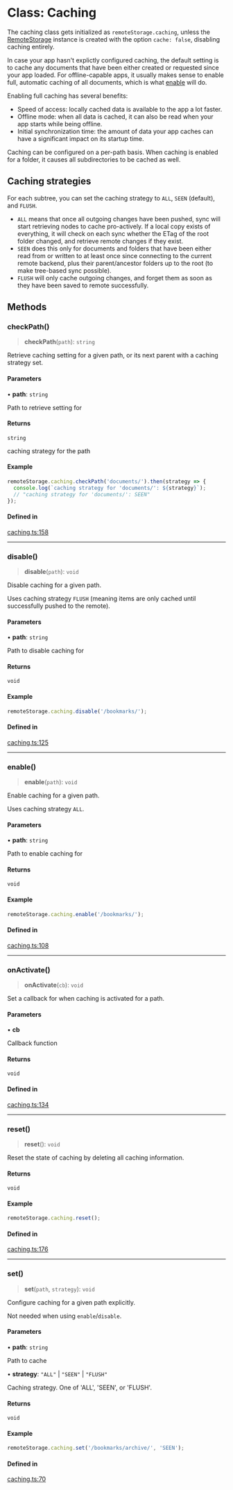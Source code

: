 # Class: Caching

The caching class gets initialized as `remoteStorage.caching`, unless the
[RemoteStorage](../../remotestorage/classes/RemoteStorage.md) instance is created with
the option `cache: false`, disabling caching entirely.

In case your app hasn't explictly configured caching, the default setting is to
cache any documents that have been either created or requested since your app
loaded. For offline-capable apps, it usually makes sense to enable full,
automatic caching of all documents, which is what [enable](Caching.md#enable) will do.

Enabling full caching has several benefits:

* Speed of access: locally cached data is available to the app a lot faster.
* Offline mode: when all data is cached, it can also be read when your app
  starts while being offline.
* Initial synchronization time: the amount of data your app caches can
  have a significant impact on its startup time.

Caching can be configured on a per-path basis. When caching is enabled for a
folder, it causes all subdirectories to be cached as well.

## Caching strategies

For each subtree, you can set the caching strategy to ``ALL``, ``SEEN``
(default), and ``FLUSH``.

* `ALL` means that once all outgoing changes have been pushed, sync will
  start retrieving nodes to cache pro-actively. If a local copy exists
  of everything, it will check on each sync whether the ETag of the root
  folder changed, and retrieve remote changes if they exist.
* `SEEN` does this only for documents and folders that have been either
  read from or written to at least once since connecting to the current
  remote backend, plus their parent/ancestor folders up to the root (to
  make tree-based sync possible).
* `FLUSH` will only cache outgoing changes, and forget them as soon as
  they have been saved to remote successfully.

## Methods

### checkPath()

> **checkPath**(`path`): `string`

Retrieve caching setting for a given path, or its next parent
with a caching strategy set.

#### Parameters

• **path**: `string`

Path to retrieve setting for

#### Returns

`string`

caching strategy for the path

#### Example

```js
remoteStorage.caching.checkPath('documents/').then(strategy => {
  console.log(`caching strategy for 'documents/': ${strategy}`);
  // "caching strategy for 'documents/': SEEN"
});
```

#### Defined in

[caching.ts:158](https://github.com/remotestorage/remotestorage.js/blob/16fab691d67a1b3ad2e8a6ceaebe1544aa1cae54/src/caching.ts#L158)

***

### disable()

> **disable**(`path`): `void`

Disable caching for a given path.

Uses caching strategy ``FLUSH`` (meaning items are only cached until
successfully pushed to the remote).

#### Parameters

• **path**: `string`

Path to disable caching for

#### Returns

`void`

#### Example

```js
remoteStorage.caching.disable('/bookmarks/');
```

#### Defined in

[caching.ts:125](https://github.com/remotestorage/remotestorage.js/blob/16fab691d67a1b3ad2e8a6ceaebe1544aa1cae54/src/caching.ts#L125)

***

### enable()

> **enable**(`path`): `void`

Enable caching for a given path.

Uses caching strategy ``ALL``.

#### Parameters

• **path**: `string`

Path to enable caching for

#### Returns

`void`

#### Example

```js
remoteStorage.caching.enable('/bookmarks/');
```

#### Defined in

[caching.ts:108](https://github.com/remotestorage/remotestorage.js/blob/16fab691d67a1b3ad2e8a6ceaebe1544aa1cae54/src/caching.ts#L108)

***

### onActivate()

> **onActivate**(`cb`): `void`

Set a callback for when caching is activated for a path.

#### Parameters

• **cb**

Callback function

#### Returns

`void`

#### Defined in

[caching.ts:134](https://github.com/remotestorage/remotestorage.js/blob/16fab691d67a1b3ad2e8a6ceaebe1544aa1cae54/src/caching.ts#L134)

***

### reset()

> **reset**(): `void`

Reset the state of caching by deleting all caching information.

#### Returns

`void`

#### Example

```js
remoteStorage.caching.reset();
```

#### Defined in

[caching.ts:176](https://github.com/remotestorage/remotestorage.js/blob/16fab691d67a1b3ad2e8a6ceaebe1544aa1cae54/src/caching.ts#L176)

***

### set()

> **set**(`path`, `strategy`): `void`

Configure caching for a given path explicitly.

Not needed when using ``enable``/``disable``.

#### Parameters

• **path**: `string`

Path to cache

• **strategy**: `"ALL"` \| `"SEEN"` \| `"FLUSH"`

Caching strategy. One of 'ALL', 'SEEN', or 'FLUSH'.

#### Returns

`void`

#### Example

```js
remoteStorage.caching.set('/bookmarks/archive/', 'SEEN');
```

#### Defined in

[caching.ts:70](https://github.com/remotestorage/remotestorage.js/blob/16fab691d67a1b3ad2e8a6ceaebe1544aa1cae54/src/caching.ts#L70)
